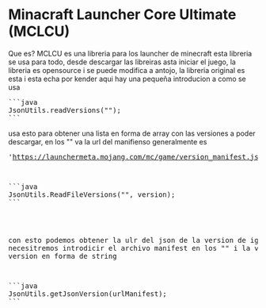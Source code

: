 
# Minacraft Launcher Core Ultimate (MCLCU)

Que es?
MCLCU es una libreria para los launcher de minecraft esta libreria se usa para todo, desde descargar las libreiras asta iniciar el juego, la libreria es opensource i se puede modifica a antojo, la libreria original es esta i esta echa por kender aqui hay una pequeña introducion a como se usa 
<pre>
```java
JsonUtils.readVersions("");
```
</pre>
usa esto para obtener una lista en forma de array con las versiones a poder descargar, en los "" va la url del manifienso generalmente es <pre>'https://launchermeta.mojang.com/mc/game/version_manifest.json'</pre>
<pre>
```java
JsonUtils.ReadFileVersions("", version);
```
</pre>
con esto podemos obtener la ulr del json de la version de igula forma necesitremos introdicir el archivo manifest en los "" i la version en version en forma de string

<pre>
```java
JsonUtils.getJsonVersion(urlManifest);
```
</pre>

